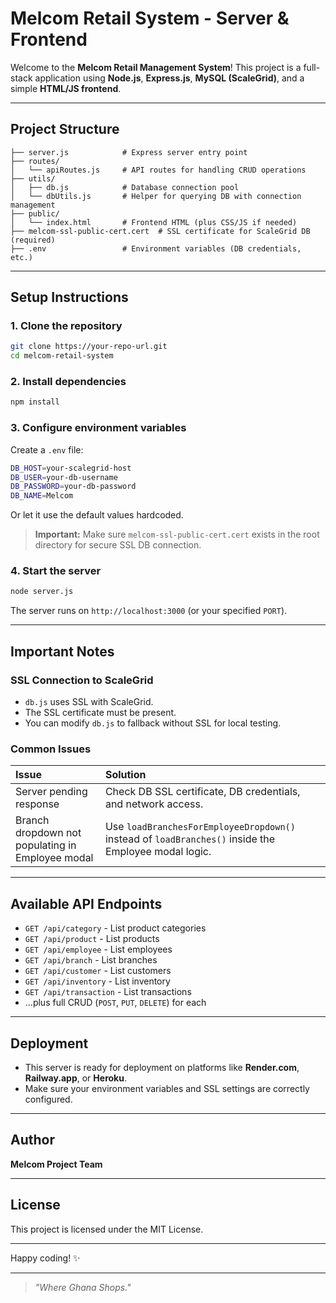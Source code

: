 # Melcom Retail System - Server & Frontend

Welcome to the **Melcom Retail Management System**!
This project is a full-stack application using **Node.js**, **Express.js**, **MySQL (ScaleGrid)**, and a simple **HTML/JS frontend**.

---

## Project Structure

```
├── server.js            # Express server entry point
├── routes/
│   └── apiRoutes.js     # API routes for handling CRUD operations
├── utils/
│   ├── db.js            # Database connection pool
│   └── dbUtils.js       # Helper for querying DB with connection management
├── public/
│   └── index.html       # Frontend HTML (plus CSS/JS if needed)
├── melcom-ssl-public-cert.cert  # SSL certificate for ScaleGrid DB (required)
├── .env                 # Environment variables (DB credentials, etc.)
```

---

## Setup Instructions

### 1. Clone the repository
```bash
git clone https://your-repo-url.git
cd melcom-retail-system
```

### 2. Install dependencies
```bash
npm install
```

### 3. Configure environment variables
Create a `.env` file:
```bash
DB_HOST=your-scalegrid-host
DB_USER=your-db-username
DB_PASSWORD=your-db-password
DB_NAME=Melcom
```

Or let it use the default values hardcoded.

> **Important:** Make sure `melcom-ssl-public-cert.cert` exists in the root directory for secure SSL DB connection.

### 4. Start the server
```bash
node server.js
```
The server runs on `http://localhost:3000` (or your specified `PORT`).


---

## Important Notes

### SSL Connection to ScaleGrid
- `db.js` uses SSL with ScaleGrid.
- The SSL certificate must be present.
- You can modify `db.js` to fallback without SSL for local testing.

### Common Issues
| Issue | Solution |
|:------|:---------|
| Server pending response | Check DB SSL certificate, DB credentials, and network access. |
| Branch dropdown not populating in Employee modal | Use `loadBranchesForEmployeeDropdown()` instead of `loadBranches()` inside the Employee modal logic. |

---

## Available API Endpoints
- `GET /api/category` - List product categories
- `GET /api/product` - List products
- `GET /api/employee` - List employees
- `GET /api/branch` - List branches
- `GET /api/customer` - List customers
- `GET /api/inventory` - List inventory
- `GET /api/transaction` - List transactions
- ...plus full CRUD (`POST`, `PUT`, `DELETE`) for each

---

## Deployment
- This server is ready for deployment on platforms like **Render.com**, **Railway.app**, or **Heroku**.
- Make sure your environment variables and SSL settings are correctly configured.

---

## Author
**Melcom Project Team**

---

## License
This project is licensed under the MIT License.

---

Happy coding! ✨

---

> _"Where Ghana Shops."_